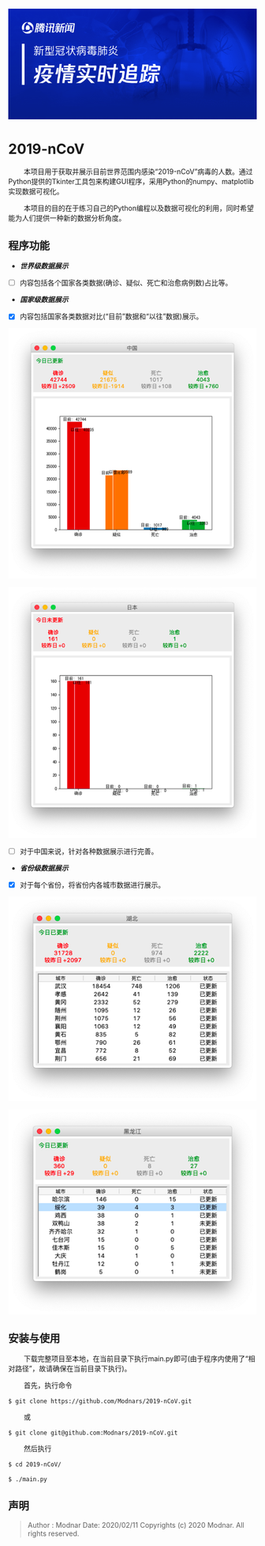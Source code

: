![Tencent News data about 2019-nCoV](res/head.png)

# 2019-nCoV

&#160; &#160; &#160; &#160; 本项目用于获取并展示目前世界范围内感染“2019-nCoV”病毒的人数。通过Python提供的Tkinter工具包来构建GUI程序，采用Python的numpy、matplotlib实现数据可视化。

&#160; &#160; &#160; &#160; 本项目的目的在于练习自己的Python编程以及数据可视化的利用，同时希望能为人们提供一种新的数据分析角度。

## 程序功能

- _**世界级数据展示**_

- [ ] 内容包括各个国家各类数据(确诊、疑似、死亡和治愈病例数)占比等。

- _**国家级数据展示**_

- [x] 内容包括国家各类数据对比(“目前”数据和“以往”数据)展示。

![](res/example_china.png)

![](res/example_japan.png)

- [ ] 对于中国来说，针对各种数据展示进行完善。

- _**省份级数据展示**_

- [x] 对于每个省份，将省份内各城市数据进行展示。

![](res/example_hubei.png)

![](res/example_hei.png)

## 安装与使用

&#160; &#160; &#160; &#160; 下载完整项目至本地，在当前目录下执行main.py即可(由于程序内使用了“相对路径”，故请确保在当前目录下执行)。

&#160; &#160; &#160; &#160; 首先，执行命令

```
$ git clone https://github.com/Modnars/2019-nCoV.git
```

&#160; &#160; &#160; &#160; 或

```
$ git clone git@github.com:Modnars/2019-nCoV.git
```

&#160; &#160; &#160; &#160; 然后执行

```
$ cd 2019-nCoV/
```

```
$ ./main.py
```

## 声明

> Author : Modnar
> Date: 2020/02/11
> Copyrights (c) 2020 Modnar. All rights reserved.

